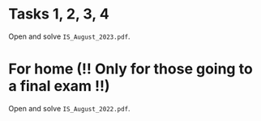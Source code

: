 # Tasks 1, 2, 3, 4

Open and solve `IS_August_2023.pdf`.

# For home (!! Only for those going to a final exam !!)

Open and solve `IS_August_2022.pdf`.
